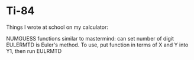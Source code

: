 # Ti-84
Things I wrote at school on my calculator:

NUMGUESS functions similar to mastermind: can set number of digit
EULERMTD is Euler's method. To use, put function in terms of X and Y into Y1, then run EULRMTD
